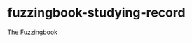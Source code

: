 # fuzzingbook-studying-record

[The Fuzzingbook](https://github.com/uds-se/fuzzingbook/tree/4cf3433ec2883e452f58c992704cfb464c93152e)